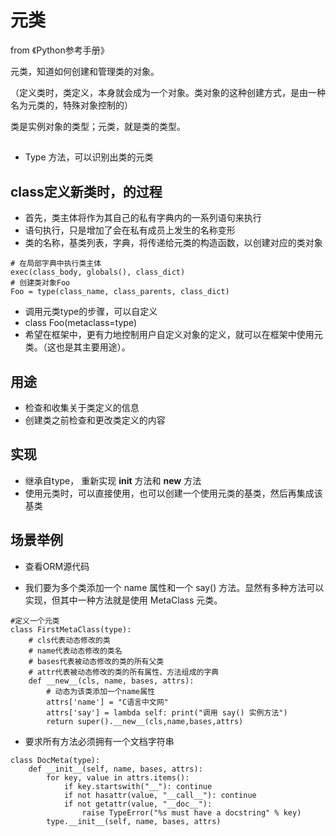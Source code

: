 # 元类

from 《Python参考手册》

元类，知道如何创建和管理类的对象。

（定义类时，类定义，本身就会成为一个对象。类对象的这种创建方式，是由一种名为元类的，特殊对象控制的）

类是实例对象的类型；元类，就是类的类型。

## 

- Type 方法，可以识别出类的元类

## class定义新类时，的过程

- 首先，类主体将作为其自己的私有字典内的一系列语句来执行
- 语句执行，只是增加了会在私有成员上发生的名称变形
- 类的名称，基类列表，字典，将传递给元类的构造函数，以创建对应的类对象

```
# 在局部字典中执行类主体
exec(class_body, globals(), class_dict)
# 创建类对象Foo
Foo = type(class_name, class_parents, class_dict)
```
- 调用元类type的步骤，可以自定义
- class Foo(metaclass=type)
- 希望在框架中，更有力地控制用户自定义对象的定义，就可以在框架中使用元类。（这也是其主要用途）。

## 用途

- 检查和收集关于类定义的信息
- 创建类之前检查和更改类定义的内容

## 实现

- 继承自type， 重新实现 __init__ 方法和 __new__ 方法
- 使用元类时，可以直接使用，也可以创建一个使用元类的基类，然后再集成该基类

## 场景举例

- 查看ORM源代码



- 我们要为多个类添加一个 name 属性和一个 say() 方法。显然有多种方法可以实现，但其中一种方法就是使用 MetaClass 元类。

```
#定义一个元类
class FirstMetaClass(type):
    # cls代表动态修改的类
    # name代表动态修改的类名
    # bases代表被动态修改的类的所有父类
    # attr代表被动态修改的类的所有属性、方法组成的字典
    def __new__(cls, name, bases, attrs):
        # 动态为该类添加一个name属性
        attrs['name'] = "C语言中文网"
        attrs['say'] = lambda self: print("调用 say() 实例方法")
        return super().__new__(cls,name,bases,attrs)
```

- 要求所有方法必须拥有一个文档字符串

```
class DocMeta(type):
    def __init__(self, name, bases, attrs):
        for key, value in attrs.items():
            if key.startswith("__"): continue
            if not hasattr(value, "__call__"): continue
            if not getattr(value, "__doc__"):
                raise TypeError("%s must have a docstring" % key)
        type.__init__(self, name, bases, attrs) 
```